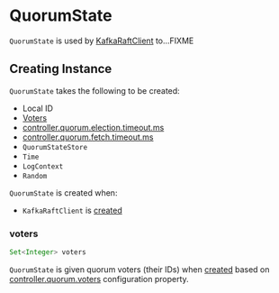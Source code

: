 # QuorumState

`QuorumState` is used by [KafkaRaftClient](KafkaRaftClient.md#quorum) to...FIXME

## Creating Instance

`QuorumState` takes the following to be created:

* <span id="localId"> Local ID
* [Voters](#voters)
* <span id="electionTimeoutMs"> [controller.quorum.election.timeout.ms](RaftConfig.md#controller.quorum.election.timeout.ms)
* <span id="fetchTimeoutMs"> [controller.quorum.fetch.timeout.ms](RaftConfig.md#controller.quorum.fetch.timeout.ms)
* <span id="store"> `QuorumStateStore`
* <span id="time"> `Time`
* <span id="logContext"> `LogContext`
* <span id="random"> `Random`

`QuorumState` is created when:

* `KafkaRaftClient` is [created](KafkaRaftClient.md#quorum)

### voters

```java
Set<Integer> voters
```

`QuorumState` is given quorum voters (their IDs) when [created](#creating-instance) based on [controller.quorum.voters](RaftConfig.md#controller.quorum.voters) configuration property.
